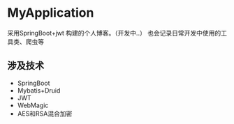 # MyApplication
采用SpringBoot+jwt 构建的个人博客。（开发中..）
也会记录日常开发中使用的工具类、爬虫等
## 涉及技术
- SpringBoot
- Mybatis+Druid
- JWT
- WebMagic
- AES和RSA混合加密
